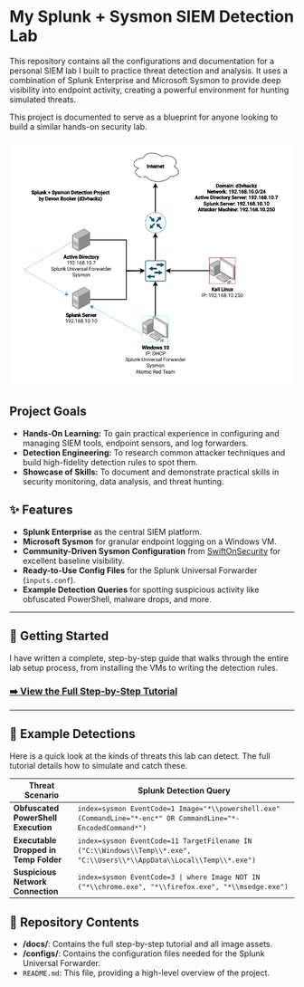 # My Splunk + Sysmon SIEM Detection Lab

This repository contains all the configurations and documentation for a personal SIEM lab I built to practice threat detection and analysis. It uses a combination of Splunk Enterprise and Microsoft Sysmon to provide deep visibility into endpoint activity, creating a powerful environment for hunting simulated threats.

This project is documented to serve as a blueprint for anyone looking to build a similar hands-on security lab.

<p align="center">
  <img src="docs/assets/lab-architecture.png" alt="Lab Architecture Diagram" width="700"/>
</p>

## Project Goals

*   **Hands-On Learning:** To gain practical experience in configuring and managing SIEM tools, endpoint sensors, and log forwarders.
*   **Detection Engineering:** To research common attacker techniques and build high-fidelity detection rules to spot them.
*   **Showcase of Skills:** To document and demonstrate practical skills in security monitoring, data analysis, and threat hunting.

## ✨ Features

*   **Splunk Enterprise** as the central SIEM platform.
*   **Microsoft Sysmon** for granular endpoint logging on a Windows VM.
*   **Community-Driven Sysmon Configuration** from [SwiftOnSecurity](https://github.com/SwiftOnSecurity/sysmon-config) for excellent baseline visibility.
*   **Ready-to-Use Config Files** for the Splunk Universal Forwarder (`inputs.conf`).
*   **Example Detection Queries** for spotting suspicious activity like obfuscated PowerShell, malware drops, and more.

---

## 🚀 Getting Started

I have written a complete, step-by-step guide that walks through the entire lab setup process, from installing the VMs to writing the detection rules.

### **[➡️ View the Full Step-by-Step Tutorial](./docs/TUTORIAL.md)**

---

## 🎯 Example Detections

Here is a quick look at the kinds of threats this lab can detect. The full tutorial details how to simulate and catch these.

| Threat Scenario                       | Splunk Detection Query                                                                                                      |
| ------------------------------------- | --------------------------------------------------------------------------------------------------------------------------- |
| **Obfuscated PowerShell Execution**   | `index=sysmon EventCode=1 Image="*\\powershell.exe" (CommandLine="*-enc*" OR CommandLine="*-EncodedCommand*")`                  |
| **Executable Dropped in Temp Folder** | `index=sysmon EventCode=11 TargetFilename IN ("C:\\Windows\\Temp\\*.exe", "C:\\Users\\*\\AppData\\Local\\Temp\\*.exe")`      |
| **Suspicious Network Connection**     | `index=sysmon EventCode=3 \| where Image NOT IN ("*\\chrome.exe", "*\\firefox.exe", "*\\msedge.exe")`                           |

## 📁 Repository Contents

*   **/docs/**: Contains the full step-by-step tutorial and all image assets.
*   **/configs/**: Contains the configuration files needed for the Splunk Universal Forwarder.
*   `README.md`: This file, providing a high-level overview of the project.